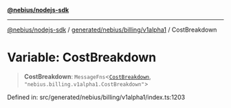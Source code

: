 [**@nebius/nodejs-sdk**](../../../../../README.md)

***

[@nebius/nodejs-sdk](../../../../../README.md) / [generated/nebius/billing/v1alpha1](../README.md) / CostBreakdown

# Variable: CostBreakdown

> **CostBreakdown**: `MessageFns`\<[`CostBreakdown`](../interfaces/CostBreakdown.md), `"nebius.billing.v1alpha1.CostBreakdown"`\>

Defined in: src/generated/nebius/billing/v1alpha1/index.ts:1203
